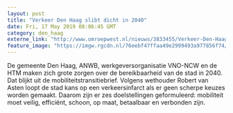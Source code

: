 ```yaml
---
layout: post
title: "Verkeer Den Haag slibt dicht in 2040"
date: Fri, 17 May 2019 08:06:45 GMT
category: den_haag
externe_link: "http://www.omroepwest.nl/nieuws/3833455/Verkeer-Den-Haag-slibt-dicht-in-2040"
feature_image: "https://imgw.rgcdn.nl/76eebf47ffaa49e2999493a977856f74/opener/2759435.jpg"
---
```


De gemeente Den Haag, ANWB, werkgeversorganisatie VNO-NCW en de HTM maken zich grote zorgen over de bereikbaarheid van de stad in 2040. Dat blijkt uit de mobiliteitstransitiebrief. Volgens wethouder Robert van Asten loopt de stad kans op een verkeersinfarct als er geen scherpe keuzes worden gemaakt. Daarom zijn er zes doelstellingen geformuleerd: mobiliteit moet veilig, efficiënt, schoon, op maat, betaalbaar en verbonden zijn.
